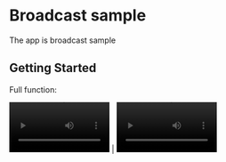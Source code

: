 # Broadcast sample

The app is broadcast sample

## Getting Started

Full function:

<p align="left">
  <video src='video/video_1.mp4' width=180></video> | <video src='video/video_1.mp4' width=180></video>
</p>